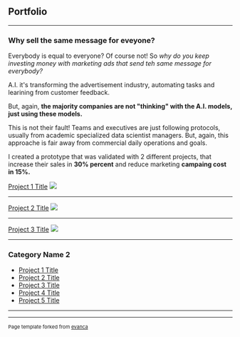 ## Portfolio

---

### Why sell the same message for eveyone?

Everybody is equal to everyone? Of course not! So *why do you keep investing money with marketing ads that send teh same message for everybody?*

A.I. it's transforming the advertisement industry, automating tasks and learining from customer feedback.

But, again, **the majority companies are not "thinking" with the A.I. models, just using these models.**

This is not their fault! Teams and executives are just following protocols, usually from academic specialized data scientist managers. But, again, this approache is fair away from commercial daily operations and goals.

I created a prototype that was validated with 2 different projects, that increase their sales in **30% percent** and reduce marketing **campaing cost in 15%.**

[Project 1 Title](/sample_page)
<img src="images/dummy_thumbnail.jpg?raw=true"/>

---
[Project 2 Title](/pdf/sample_presentation.pdf)
<img src="images/dummy_thumbnail.jpg?raw=true"/>

---
[Project 3 Title](http://example.com/)
<img src="images/dummy_thumbnail.jpg?raw=true"/>

---

### Category Name 2

- [Project 1 Title](http://example.com/)
- [Project 2 Title](http://example.com/)
- [Project 3 Title](http://example.com/)
- [Project 4 Title](http://example.com/)
- [Project 5 Title](http://example.com/)

---




---
<p style="font-size:11px">Page template forked from <a href="https://github.com/evanca/quick-portfolio">evanca</a></p>
<!-- Remove above link if you don't want to attibute -->
